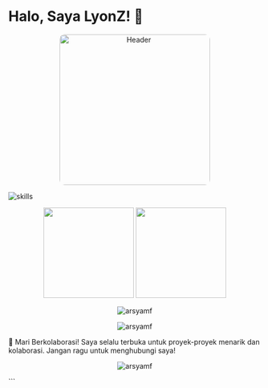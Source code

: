 # Halo, Saya LyonZ! 👋

<p align="center">
<img src="https://i.pinimg.com/736x/f5/c1/a2/f5c1a2e84f9d9b9cae5d5a6b3e620ad5.jpg" alt="Header" style="height:300px; border-radius:10px;"/>
</p>

<!-- <p align="center">
  <a href="https://twitter.com/arsyamf"><img src="https://img.shields.io/badge/Twitter-1DA1F2?style=for-the-badge&logo=twitter&logoColor=white"/></a>
  <a href="https://linkedin.com/in/arsyamf"><img src="https://img.shields.io/badge/LinkedIn-0077B5?style=for-the-badge&logo=linkedin&logoColor=white"/></a>
  <a href="https://instagram.com/arsyamf"><img src="https://img.shields.io/badge/Instagram-E4405F?style=for-the-badge&logo=instagram&logoColor=white"/></a>
  <a href="mailto:youremail@example.com"><img src="https://img.shields.io/badge/Gmail-D14836?style=for-the-badge&logo=gmail&logoColor=white"/></a>
</p> -->

<p align="left"> <img src="https://skillicons.dev/icons?i=react,express,mysql,html,css,tailwind,bootstrap,figma,git,python,php&perline=8" alt="skills" /> </p>

<p align="center"> <img height="180em" src="https://github-readme-stats.vercel.app/api?username=arsyamf&show_icons=true&theme=dracula&include_all_commits=true&count_private=true"/> <img height="180em" src="https://github-readme-stats.vercel.app/api/top-langs/?username=arsyamf&layout=compact&langs_count=8&theme=dracula"/> </p><p align="center"> <img src="https://github-readme-streak-stats.herokuapp.com/?user=arsyamf&theme=dracula" alt="arsyamf" /> </p>

<p align="center"> <img src="https://github-profile-trophy.vercel.app/?username=arsyamf&theme=dracula&row=2&column=3" alt="arsyamf" /> </p>

🤝 Mari Berkolaborasi!
Saya selalu terbuka untuk proyek-proyek menarik dan kolaborasi. Jangan ragu untuk menghubungi saya!

<p align="center"> <img src="https://komarev.com/ghpvc/?username=arsyamf&label=Profile%20views&color=0e75b6&style=flat" alt="arsyamf" /> </p> ```
